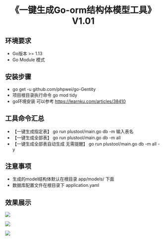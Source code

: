 <h1 align="center">《一键生成Go-orm结构体模型工具》V1.01</h1>

## 环境要求

* Go版本 >= 1.13
* Go Module 模式

## 安装步骤

*  go get -u github.com/phpwei/go-Gentity
* 项目根目录执行命令 go mod tidy
* go环境安装 可以参考 https://learnku.com/articles/38410


## 工具命令汇总

* 【一键生成指定表】 go run plustool/main.go db -m  输入表名
* 【一键生成全部表】 go run plustool/main.go db -m  all
* 【一键生成全部表自动生成 无需提醒】 go run plustool/main.go db -m  all -y

## 注意事项

* 生成的model结构体默认在根目录 app/models/ 下面
* 数据库配置文件在根目录下 application.yaml

## 效果展示

![](https://cdn.learnku.com/uploads/images/202005/21/26539/TM3Q6KwiKq.png!large)

![](https://cdn.learnku.com/uploads/images/202005/21/26539/MuyWi1U3El.png!large)

![](https://cdn.learnku.com/uploads/images/202005/21/26539/Vdh6j75Ruq.png!large)